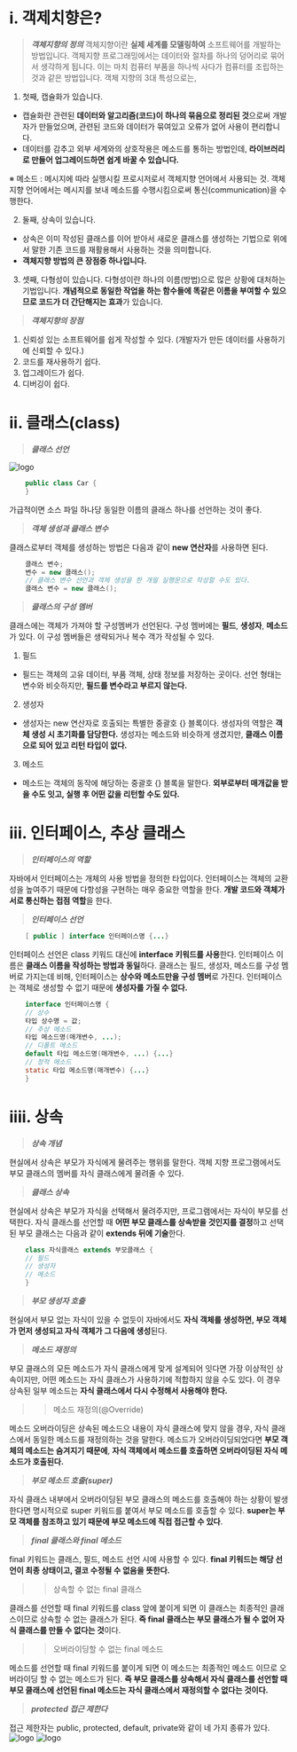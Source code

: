﻿# i. 객제치향은?
> ***객체지향의 정의***
객체지향이란 **실제 세계를 모델링하여** 소프트웨어를 개발하는 방법입니다. 객체지향 프로그래밍에서는 데이터와 절차를 하나의 덩어리로 묶어서 생각하게 됩니다. 이는 마치 컴퓨터 부품을 하나씩 사다가 컴퓨터를 조립하는 것과 같은 방법입니다. 
객체 지향의 3대 특성으로는,

1. 첫째, 캡슐화가 있습니다.
* 캡슐화란 관련된 **데이터와 알고리즘(코드)이 하나의 묶음으로 정리된 것**으로써 개발자가 만들었으며, 관련된 코드와 데이터가 묶여있고 오류가 없어 사용이 편리합니다.
* 데이터를 감추고 외부 세계와의 상호작용은 메소드를 통하는 방법인데, **라이브러리로 만들어 업그레이드하면 쉽게 바꿀 수 있습니다.**

※ 메소드 : 메시지에 따라 실행시킬 프로시저로서 객체지향 언어에서 사용되는 것. 객체지향 언어에서는 메시지를 보내 메소드를 수행시킴으로써 통신(communication)을 수행한다.

2. 둘째, 상속이 있습니다. 
* 상속은 이미 작성된 클래스를 이어 받아서 새로운 클래스를 생성하는 기법으로 위에서 말한 기존 코드를 재활용해서 사용하는 것을 의미합니다. 
* **객체지향 방법의 큰 장점중 하나입니다.**

3. 셋째, 다형성이 있습니다. 다형성이란 하나의 이름(방법)으로 많은 상황에 대처하는 기법입니다. **개념적으로 동일한 작업을 하는 함수들에 똑같은 이름을 부여할 수 있으므로 코드가 더 간단해지는 효과**가 있습니다.

 

> ***객체지향의 장점***

 1. 신뢰성 있는 소프트웨어를 쉽게 작성할 수 있다. (개발자가 만든 데이터를 사용하기에 신뢰할 수 있다.)
 2. 코드를 재사용하기 쉽다.
 3. 업그레이드가 쉽다.
 4. 디버깅이 쉽다.

# ii. 클래스(class)

> ***클래스 선언***

![logo](https://slidesplayer.org/slide/15160137/92/images/10/3%EC%A0%88.+%ED%81%B4%EB%9E%98%EC%8A%A4+%EC%84%A0%EC%96%B8+%ED%81%B4%EB%9E%98%EC%8A%A4%EC%9D%98+%EC%9D%B4%EB%A6%84+%EC%9E%90%EB%B0%94+%EC%8B%9D%EB%B3%84%EC%9E%90+%EC%9E%91%EC%84%B1+%EA%B7%9C%EC%B9%99%EC%97%90+%EB%94%B0%EB%9D%BC%EC%95%BC+%ED%95%9C%EA%B8%80+%EC%9D%B4%EB%A6%84%EB%8F%84+%EA%B0%80%EB%8A%A5%ED%95%98%EB%82%98%2C+%EC%98%81%EC%96%B4+%EC%9D%B4%EB%A6%84%EC%9C%BC%EB%A1%9C+%EC%9E%91%EC%84%B1.jpg)
```java
	public class Car {
	}
```

가급적이면 소스 파일 하나당 동일한 이름의 클래스 하나를 선언하는 것이 좋다.
> ***객체 생성과 클래스 변수***

클래스로부터 객체를 생성하는 방법은 다음과 같이 **new 연산자**를 사용하면 된다.
```java
	클래스 변수;
	변수 = new 클래스();
	// 클래스 변수 선언과 객체 생성을 한 개읠 실행문으로 작성할 수도 있다.
	클래스 변수 = new 클래스();
```
> ***클래스의 구성 멤버***

클래스에는 객체가 가져야 할 구성멤버가 선언된다. 구성 멤버에는 **필드**,  **생성자**, **메소드**가 있다. 이 구성 멤버들은 생략되거나 복수 객가 작성될 수 있다.
1. 필드
* 필드는 객체의 고유 데이터, 부품 객체, 상태 정보를 저장하는 곳이다. 선언 형태는 변수와 비슷하지만, **필드를 변수라고 부르지 않는다.**
2. 생성자
* 생성자는 new 연산자로 호출되는 특별한 중괄호 {} 블록이다. 생성자의 역할은 **객체 생성 시 초기화를 담당한다.** 생성자는 메소드와 비슷하게 생겼지만, **클래스 이름으로 되어 있고 리턴 타입이 없다.**
3. 메소드
* 메소드는 객체의 동작에 해당하는 중괄호 {} 블록을 말한다. **외부로부터 매개값을 받을 수도 잇고, 실행 후 어떤 값을 리턴할 수도 있다.**


# iii. 인터페이스, 추상 클래스
> ***인터페이스의 역할***

자바에서 인터페이스는 개체의 사용 방법을 정의한 타입이다. 인터페이스는 객체의 교환성을 높여주기 때문에 다항성을 구현하는 매우 중요한 역할을 한다. **개발 코드와 객체가 서로 통신하는 접점 역할**을 한다.
> ***인터페이스 선언***

```java
	[ public ] interface 인터페이스명 {...}
```
인터페이스 선언은 class 키워드 대신에 **interface 키워드를 사용**한다.
인터페이스 이름은 **클래스 이름을 작성하는 방법과 동일**하다.
클래스는 필드, 생성자, 메소드를 구성 멤버로 가지는데 비해, 인터페이스는 **상수와 메소드만을 구성 멤버**로 가진다.
인터페이스는 객체로 생성할 수 없기 때문에 **생성자를 가질 수 없다.**
```java
	interface 인터페이스명 {
	// 상수
	타입 상수명 = 값;
	// 추상 메소드	
	타입 메소드명(매개변수, ...);
	// 디폴트 메소드
	default 타입 메소드명(매개변수, ...) {...}
	// 정적 메소드
	static 타입 메소드명(매개변수) {...}
	}
```

# iiii. 상속
> ***상속 개념***

현실에서 상속은 부모가 자식에게 물려주는 행위를 말한다. 객체 지향 프로그램에서도 부모 클래스의 멤버를 자식 클래스에게 물려줄 수 있다. 
> ***클래스 상속***

현실에서 상속은 부모가 자식을 선택해서 물려주지만, 프로그램에서는 자식이 부모를 선택한다. 자식 클래스를 선언할 때 **어떤 부모 클래스를 상속받을 것인지를 결정**하고 선택된 부모 클래스는 다음과 같이 **extends 뒤에 기술**한다.
```java
	class 자식클래스 extends 부모클래스 {
	// 필드
	// 생성자
	// 메소드
	}
```
> ***부모 생성자 호출***

현실에서 부모 없는 자식이 있을 수 없듯이 자바에서도 **자식 객체를 생성하면, 부모 객체가 먼저 생성되고 자식 객체가 그 다음에 생성**된다.

> ***메소드 재정의***

부모 클래스의 모든 메소드가 자식 클래스에게 맞게 설계되어 잇다면 가장 이상적인 상속이지만, 어떤 메소드는 자식 클래스가 사용하기에 적합하지 않을 수도 있다. 이 경우 상속된 일부 메소드는 **자식 클래스에서 다시 수정해서 사용해야 한다.**
>> 메소드 재정의(@Override)

메소드 오버라이딩은 상속된 메소드으 내용이 자식 클래스에 맞지 않을 경우, 자식 클래스에서 동일한 메소드를 재정의하는 것을 말한다. 메소드가 오버라이딩되었다면 **부모 객체의 메소드는 숨겨지기 때문에**, **자식 객체에서 메소드를 호출하면 오버라이딩된 자식 메소드가 호출된다.**
> ***부모 메소드 호출(super)***

자식 클래스 내부에서 오버라이딩된 부모 클래스의 메소드를 호출해야 하는 상황이 발생한다면 명시적으로 super 키워드를 붙여서 부모 메소드를 호출할 수 있다. **super는 부모 객체를 참조하고 있기 때문에 부모 메소드에 직접 접근할 수 있다**.
> ***final 클래스와 final 메소드***

final 키워드는 클래스, 필드, 메소드 선언 시에 사용할 수 있다. **final 키워드는 해당 선언이 최종 상태이고, 결코 수정될 수 없음을 뜻한다.**
>> 상속할 수 없는 final 클래스

클래스를 선언할 때 final 키워드를 class 앞에 붙이게 되면 이 클래스는 최종적인 클래스이므로 상속할 수 없는 클래스가 된다. **즉 final 클래스는 부모 클래스가 될 수 없어 자식 클래스를 만들 수 없다는 것**이다.
>> 오버라이딩할 수 없는 final 메소드

메소드를 선언할 때 final 키워드를 붙이게 되면 이 메소드는 최종적인 메소드 이므로 오버라이딩 할 수 없는 메소드가 된다. **즉 부모 클래스를 상속해서 자식 클래스를 선언할 때 부모 클래스에 선언된 final 메소드는 자식 클래스에서 재정의할 수 없다는 것이다.**
> ***protected 접근 제한다***

접근 제한자는 public, protected, default, private와 같이 네 가지 종류가 있다.
![logo](https://t1.daumcdn.net/cfile/tistory/24614F42573818AB13)
![logo](http://cdn.devsnote.com/assets/data/me_upload/_files_88f3e0b93599bda2d89703fb74d4938a.png?u=1524033217)

